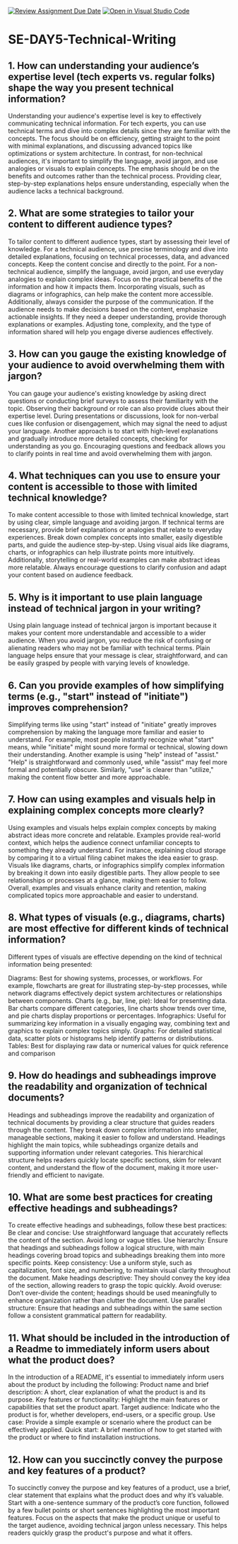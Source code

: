 [![Review Assignment Due Date](https://classroom.github.com/assets/deadline-readme-button-22041afd0340ce965d47ae6ef1cefeee28c7c493a6346c4f15d667ab976d596c.svg)](https://classroom.github.com/a/zsAR-pyY)
[![Open in Visual Studio Code](https://classroom.github.com/assets/open-in-vscode-2e0aaae1b6195c2367325f4f02e2d04e9abb55f0b24a779b69b11b9e10269abc.svg)](https://classroom.github.com/online_ide?assignment_repo_id=15973264&assignment_repo_type=AssignmentRepo)
# SE-DAY5-Technical-Writing
## 1. How can understanding your audience’s expertise level (tech experts vs. regular folks) shape the way you present technical information?
Understanding your audience's expertise level is key to effectively communicating technical information. For tech experts, you can use technical terms and dive into complex details since they are familiar with the concepts. The focus should be on efficiency, getting straight to the point with minimal explanations, and discussing advanced topics like optimizations or system architecture.
In contrast, for non-technical audiences, it's important to simplify the language, avoid jargon, and use analogies or visuals to explain concepts. The emphasis should be on the benefits and outcomes rather than the technical process. Providing clear, step-by-step explanations helps ensure understanding, especially when the audience lacks a technical background.

## 2. What are some strategies to tailor your content to different audience types?
To tailor content to different audience types, start by assessing their level of knowledge. For a technical audience, use precise terminology and dive into detailed explanations, focusing on technical processes, data, and advanced concepts. Keep the content concise and directly to the point.
For a non-technical audience, simplify the language, avoid jargon, and use everyday analogies to explain complex ideas. Focus on the practical benefits of the information and how it impacts them. Incorporating visuals, such as diagrams or infographics, can help make the content more accessible.
Additionally, always consider the purpose of the communication. If the audience needs to make decisions based on the content, emphasize actionable insights. If they need a deeper understanding, provide thorough explanations or examples. Adjusting tone, complexity, and the type of information shared will help you engage diverse audiences effectively.


## 3. How can you gauge the existing knowledge of your audience to avoid overwhelming them with jargon?
You can gauge your audience's existing knowledge by asking direct questions or conducting brief surveys to assess their familiarity with the topic. Observing their background or role can also provide clues about their expertise level. During presentations or discussions, look for non-verbal cues like confusion or disengagement, which may signal the need to adjust your language.
Another approach is to start with high-level explanations and gradually introduce more detailed concepts, checking for understanding as you go. Encouraging questions and feedback allows you to clarify points in real time and avoid overwhelming them with jargon.

## 4. What techniques can you use to ensure your content is accessible to those with limited technical knowledge?
To make content accessible to those with limited technical knowledge, start by using clear, simple language and avoiding jargon. If technical terms are necessary, provide brief explanations or analogies that relate to everyday experiences. Break down complex concepts into smaller, easily digestible parts, and guide the audience step-by-step.
Using visual aids like diagrams, charts, or infographics can help illustrate points more intuitively. Additionally, storytelling or real-world examples can make abstract ideas more relatable. Always encourage questions to clarify confusion and adapt your content based on audience feedback.

## 5. Why is it important to use plain language instead of technical jargon in your writing?
Using plain language instead of technical jargon is important because it makes your content more understandable and accessible to a wider audience. When you avoid jargon, you reduce the risk of confusing or alienating readers who may not be familiar with technical terms. Plain language helps ensure that your message is clear, straightforward, and can be easily grasped by people with varying levels of knowledge.

## 6. Can you provide examples of how simplifying terms (e.g., "start" instead of "initiate") improves comprehension?
Simplifying terms like using "start" instead of "initiate" greatly improves comprehension by making the language more familiar and easier to understand. For example, most people instantly recognize what "start" means, while "initiate" might sound more formal or technical, slowing down their understanding.
Another example is using "help" instead of "assist." "Help" is straightforward and commonly used, while "assist" may feel more formal and potentially obscure. Similarly, "use" is clearer than "utilize," making the content flow better and more approachable.


## 7. How can using examples and visuals help in explaining complex concepts more clearly?
Using examples and visuals helps explain complex concepts by making abstract ideas more concrete and relatable. Examples provide real-world context, which helps the audience connect unfamiliar concepts to something they already understand. For instance, explaining cloud storage by comparing it to a virtual filing cabinet makes the idea easier to grasp.
Visuals like diagrams, charts, or infographics simplify complex information by breaking it down into easily digestible parts. They allow people to see relationships or processes at a glance, making them easier to follow. Overall, examples and visuals enhance clarity and retention, making complicated topics more approachable and easier to understand.

## 8. What types of visuals (e.g., diagrams, charts) are most effective for different kinds of technical information?
Different types of visuals are effective depending on the kind of technical information being presented:

Diagrams: Best for showing systems, processes, or workflows. For example, flowcharts are great for illustrating step-by-step processes, while network diagrams effectively depict system architectures or relationships between components.
Charts (e.g., bar, line, pie): Ideal for presenting data. Bar charts compare different categories, line charts show trends over time, and pie charts display proportions or percentages.
Infographics: Useful for summarizing key information in a visually engaging way, combining text and graphics to explain complex topics simply.
Graphs: For detailed statistical data, scatter plots or histograms help identify patterns or distributions.
Tables: Best for displaying raw data or numerical values for quick reference and comparison

## 9. How do headings and subheadings improve the readability and organization of technical documents?
Headings and subheadings improve the readability and organization of technical documents by providing a clear structure that guides readers through the content. They break down complex information into smaller, manageable sections, making it easier to follow and understand. Headings highlight the main topics, while subheadings organize details and supporting information under relevant categories. This hierarchical structure helps readers quickly locate specific sections, skim for relevant content, and understand the flow of the document, making it more user-friendly and efficient to navigate.

## 10. What are some best practices for creating effective headings and subheadings?
To create effective headings and subheadings, follow these best practices:
Be clear and concise: Use straightforward language that accurately reflects the content of the section. Avoid long or vague titles.
Use hierarchy: Ensure that headings and subheadings follow a logical structure, with main headings covering broad topics and subheadings breaking them into more specific points.
Keep consistency: Use a uniform style, such as capitalization, font size, and numbering, to maintain visual clarity throughout the document.
Make headings descriptive: They should convey the key idea of the section, allowing readers to grasp the topic quickly.
Avoid overuse: Don’t over-divide the content; headings should be used meaningfully to enhance organization rather than clutter the document.
Use parallel structure: Ensure that headings and subheadings within the same section follow a consistent grammatical pattern for readability.

## 11. What should be included in the introduction of a Readme to immediately inform users about what the product does?
In the introduction of a README, it's essential to immediately inform users about the product by including the following:
Product name and brief description: A short, clear explanation of what the product is and its purpose.
Key features or functionality: Highlight the main features or capabilities that set the product apart.
Target audience: Indicate who the product is for, whether developers, end-users, or a specific group.
Use case: Provide a simple example or scenario where the product can be effectively applied.
Quick start: A brief mention of how to get started with the product or where to find installation instructions.

## 12. How can you succinctly convey the purpose and key features of a product?
To succinctly convey the purpose and key features of a product, use a brief, clear statement that explains what the product does and why it’s valuable. Start with a one-sentence summary of the product’s core function, followed by a few bullet points or short sentences highlighting the most important features. Focus on the aspects that make the product unique or useful to the target audience, avoiding technical jargon unless necessary. This helps readers quickly grasp the product's purpose and what it offers.

